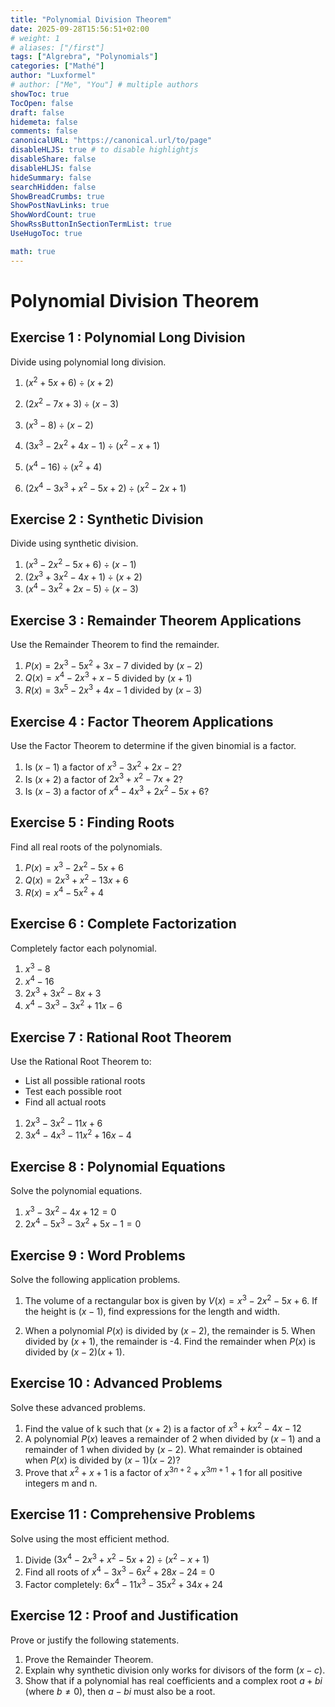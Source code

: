 ```yaml
---
title: "Polynomial Division Theorem"
date: 2025-09-28T15:56:51+02:00
# weight: 1
# aliases: ["/first"]
tags: ["Algrebra", "Polynomials"]
categories: ["Mathé"]
author: "Luxformel"
# author: ["Me", "You"] # multiple authors
showToc: true
TocOpen: false
draft: false
hidemeta: false
comments: false
canonicalURL: "https://canonical.url/to/page"
disableHLJS: true # to disable highlightjs
disableShare: false
disableHLJS: false
hideSummary: false
searchHidden: false
ShowBreadCrumbs: true
ShowPostNavLinks: true
ShowWordCount: true
ShowRssButtonInSectionTermList: true
UseHugoToc: true

math: true
---
```


# Polynomial Division Theorem

## Exercise 1 : Polynomial Long Division

Divide using polynomial long division.

1. $(x^2 + 5x + 6) \div (x + 2)$
2. $(2x^2 - 7x + 3) \div (x - 3)$
3. $(x^3 - 8) \div (x - 2)$

4. $(3x^3 - 2x^2 + 4x - 1) \div (x^2 - x + 1)$
5. $(x^4 - 16) \div (x^2 + 4)$
6. $(2x^4 - 3x^3 + x^2 - 5x + 2) \div (x^2 - 2x + 1)$

## Exercise 2 : Synthetic Division

Divide using synthetic division.

1. $(x^3 - 2x^2 - 5x + 6) \div (x - 1)$
2. $(2x^3 + 3x^2 - 4x + 1) \div (x + 2)$
3. $(x^4 - 3x^2 + 2x - 5) \div (x - 3)$

## Exercise 3 : Remainder Theorem Applications

Use the Remainder Theorem to find the remainder.

1. $P(x) = 2x^3 - 5x^2 + 3x - 7$ divided by $(x - 2)$
2. $Q(x) = x^4 - 2x^3 + x - 5$ divided by $(x + 1)$
3. $R(x) = 3x^5 - 2x^3 + 4x - 1$ divided by $(x - 3)$

## Exercise 4 : Factor Theorem Applications

Use the Factor Theorem to determine if the given binomial is a factor.

1. Is $(x - 1)$ a factor of $x^3 - 3x^2 + 2x - 2$?
2. Is $(x + 2)$ a factor of $2x^3 + x^2 - 7x + 2$?
3. Is $(x - 3)$ a factor of $x^4 - 4x^3 + 2x^2 - 5x + 6$?

## Exercise 5 : Finding Roots

Find all real roots of the polynomials.

1. $P(x) = x^3 - 2x^2 - 5x + 6$
2. $Q(x) = 2x^3 + x^2 - 13x + 6$
3. $R(x) = x^4 - 5x^2 + 4$

## Exercise 6 : Complete Factorization

Completely factor each polynomial.

1. $x^3 - 8$
2. $x^4 - 16$
3. $2x^3 + 3x^2 - 8x + 3$
4. $x^4 - 3x^3 - 3x^2 + 11x - 6$

## Exercise 7 : Rational Root Theorem

Use the Rational Root Theorem to:
- List all possible rational roots
- Test each possible root
- Find all actual roots

1. $2x^3 - 3x^2 - 11x + 6$
2. $3x^4 - 4x^3 - 11x^2 + 16x - 4$

## Exercise 8 : Polynomial Equations

Solve the polynomial equations.

1. $x^3 - 3x^2 - 4x + 12 = 0$
2. $2x^4 - 5x^3 - 3x^2 + 5x - 1 = 0$

## Exercise 9 : Word Problems

Solve the following application problems.

1. The volume of a rectangular box is given by $V(x) = x^3 - 2x^2 - 5x + 6$. If the height is $(x - 1)$, find expressions for the length and width.

2. When a polynomial $P(x)$ is divided by $(x - 2)$, the remainder is 5. When divided by $(x + 1)$, the remainder is -4. Find the remainder when $P(x)$ is divided by $(x - 2)(x + 1)$.

## Exercise 10 : Advanced Problems

Solve these advanced problems.

1. Find the value of k such that $(x + 2)$ is a factor of $x^3 + kx^2 - 4x - 12$
2. A polynomial $P(x)$ leaves a remainder of 2 when divided by $(x - 1)$ and a remainder of 1 when divided by $(x - 2)$. What remainder is obtained when $P(x)$ is divided by $(x - 1)(x - 2)$?
3. Prove that $x^2 + x + 1$ is a factor of $x^{3n+2} + x^{3m+1} + 1$ for all positive integers m and n.

## Exercise 11 : Comprehensive Problems

Solve using the most efficient method.

1. Divide $(3x^4 - 2x^3 + x^2 - 5x + 2) \div (x^2 - x + 1)$
2. Find all roots of $x^4 - 3x^3 - 6x^2 + 28x - 24 = 0$
3. Factor completely: $6x^4 - 11x^3 - 35x^2 + 34x + 24$

## Exercise 12 : Proof and Justification

Prove or justify the following statements.

1. Prove the Remainder Theorem.
2. Explain why synthetic division only works for divisors of the form $(x - c)$.
3. Show that if a polynomial has real coefficients and a complex root $a + bi$ (where $b \neq 0$), then $a - bi$ must also be a root.
